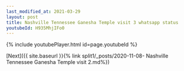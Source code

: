 ```yaml
---
last_modified_at: 2021-03-29
layout: post
title: Nashville Tennessee Ganesha Temple visit 3 whatsapp status
youtubeId: H935MhjIFo0
---
```


{% include youtubePlayer.html id=page.youtubeId %}

[Next]({{ site.baseurl }}{% link split1/_posts/2020-11-08- Nashville Tennessee Ganesha Temple visit 2.md%})
